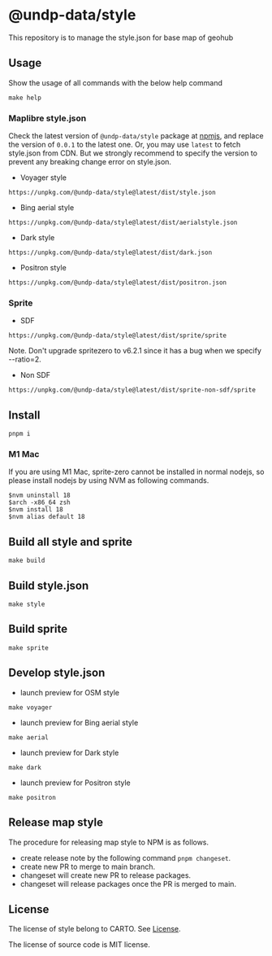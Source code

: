 # @undp-data/style

This repository is to manage the style.json for base map of geohub

## Usage

Show the usage of all commands with the below help command

```shell
make help
```

### Maplibre style.json

Check the latest version of `@undp-data/style` package at [npmjs](https://www.npmjs.com/package/@undp-data/style?activeTab=versions), and replace the version of `0.0.1` to the latest one. Or, you may use `latest` to fetch style.json from CDN. But we strongly recommend to specify the version to prevent any breaking change error on style.json.

- Voyager style

```
https://unpkg.com/@undp-data/style@latest/dist/style.json
```

- Bing aerial style

```
https://unpkg.com/@undp-data/style@latest/dist/aerialstyle.json
```

- Dark style

```
https://unpkg.com/@undp-data/style@latest/dist/dark.json
```

- Positron style

```
https://unpkg.com/@undp-data/style@latest/dist/positron.json
```

### Sprite

- SDF

```
https://unpkg.com/@undp-data/style@latest/dist/sprite/sprite
```

Note. Don't upgrade spritezero to v6.2.1 since it has a bug when we specify --ratio=2.

- Non SDF

```
https://unpkg.com/@undp-data/style@latest/dist/sprite-non-sdf/sprite
```


## Install

```shell
pnpm i
```

### M1 Mac

If you are using M1 Mac, sprite-zero cannot be installed in normal nodejs, so please install nodejs by using NVM as following commands.

```shell
$nvm uninstall 18
$arch -x86_64 zsh
$nvm install 18
$nvm alias default 18
```

## Build all style and sprite

```shell
make build
```

## Build style.json

```shell
make style
```

## Build sprite

```shell
make sprite
```

## Develop style.json

- launch preview for OSM style

```shell
make voyager
```

- launch preview for Bing aerial style

```shell
make aerial
```

- launch preview for Dark style

```shell
make dark
```

- launch preview for Positron style

```shell
make positron
```

## Release map style

The procedure for releasing map style to NPM is as follows.

- create release note by the following command `pnpm changeset`.
- create new PR to merge to main branch.
- changeset will create new PR to release packages.
- changeset will release packages once the PR is merged to main.

## License

The license of style belong to CARTO. See [License](./LICENSE).

The license of source code is MIT license.
